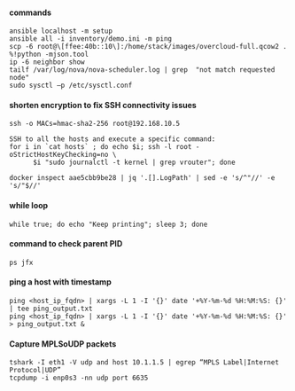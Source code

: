 
#### commands
```
ansible localhost -m setup
ansible all -i inventory/demo.ini -m ping
scp -6 root@\[ffee:40b::10\]:/home/stack/images/overcloud-full.qcow2 .
%!python -mjson.tool
ip -6 neighbor show
tailf /var/log/nova/nova-scheduler.log | grep  "not match requested node"
sudo sysctl –p /etc/sysctl.conf
```

#### shorten encryption to fix SSH connectivity issues
```
ssh -o MACs=hmac-sha2-256 root@192.168.10.5
```
```
SSH to all the hosts and execute a specific command:
for i in `cat hosts` ; do echo $i; ssh -l root -oStrictHostKeyChecking=no \
      $i "sudo journalctl -t kernel | grep vrouter"; done
```

```
docker inspect aae5cbb9be28 | jq '.[].LogPath' | sed -e 's/^"//' -e 's/"$//'
```

#### while loop
```
while true; do echo "Keep printing"; sleep 3; done
```

#### command to check parent PID
```
ps jfx
```

#### ping a host with timestamp
```
ping <host_ip_fqdn> | xargs -L 1 -I '{}' date '+%Y-%m-%d %H:%M:%S: {}' | tee ping_output.txt
ping <host_ip_fqdn> | xargs -L 1 -I '{}' date '+%Y-%m-%d %H:%M:%S: {}' > ping_output.txt &
```

#### Capture MPLSoUDP packets
```
tshark -I eth1 -V udp and host 10.1.1.5 | egrep “MPLS Label|Internet Protocol|UDP”
tcpdump -i enp0s3 -nn udp port 6635 
```
